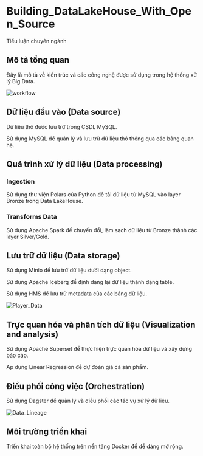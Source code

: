 # Building_DataLakeHouse_With_Open_Source
Tiểu luận chuyên ngành

## Mô tả tổng quan
Đây là mô tả về kiến trúc và các công nghệ được sử dụng trong hệ thống xử lý Big Data.

![workflow](https://github.com/lephuocyen20/Build-a-Data-Platform-with-Open-Source/assets/134000205/6b3a8051-cb7b-4f95-9f25-25abeeb7d68a)

## Dữ liệu đầu vào (Data source)
Dữ liệu thô được lưu trữ trong CSDL MySQL.

Sử dụng MySQL để quản lý và lưu trữ dữ liệu thô thông qua các bảng quan hệ.

## Quá trình xử lý dữ liệu (Data processing)
### Ingestion
Sử dụng thư viện Polars của Python để tải dữ liệu từ MySQL vào layer Bronze trong Data LakeHouse.
### Transforms Data
Sử dụng Apache Spark để chuyển đổi, làm sạch dữ liệu từ Bronze thành các layer Silver/Gold.
## Lưu trữ dữ liệu (Data storage)
Sử dụng Minio để lưu trữ dữ liệu dưới dạng object.

Sử dụng Apache Iceberg để định dạng lại dữ liệu thành dạng table.

Sử dụng HMS để lưu trữ metadata của các bảng dữ liệu.

![Player_Data](https://github.com/lephuocyen20/Build-a-Data-Platform-with-Open-Source/assets/134000205/576aead4-26f8-4e6d-b47e-3807e95ed4b0)

## Trực quan hóa và phân tích dữ liệu (Visualization and analysis)
Sử dụng Apache Superset để thực hiện trực quan hóa dữ liệu và xây dựng báo cáo.

Ap dụng Linear Regression để dự đoán giá cả sản phẩm.

## Điều phối công việc (Orchestration)
Sử dụng Dagster để quản lý và điều phối các tác vụ xử lý dữ liệu.

![Data_Lineage](https://github.com/lephuocyen20/Build-a-Data-Platform-with-Open-Source/assets/134000205/5895d876-7646-4d05-8aed-b199080c2207)

## Môi trường triển khai
Triển khai toàn bộ hệ thống trên nền tảng Docker để dễ dàng mở rộng.
